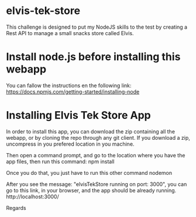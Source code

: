 # elvis-tek-store
This challenge is designed to put my NodeJS skills to the test by creating a Rest API to manage a small snacks store called Elvis.

# Install node.js before installing this webapp
You can fallow the instructions en the following link:
https://docs.npmjs.com/getting-started/installing-node

# Installing Elvis Tek Store App
In order to install this app, you can download the zip containing all the webapp, or by cloning the repo through any git client.
If you download a zip, uncompress in you prefered location in you machine.

Then open a command prompt, and go to the location where you have the app files, then run this command:
   npm install
   
Once you do that, you just have to run this other command
   nodemon

After you see the message: "elvisTekStore running on port: 3000", you can go to this link, in your browser, and the app should be already running.
http://localhost:3000/

Regards
